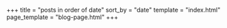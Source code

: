 +++
title = "posts in order of date"
sort_by = "date"
template = "index.html"
page_template = "blog-page.html"
+++
